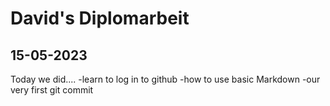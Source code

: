 # David's Diplomarbeit

## 15-05-2023

Today we did....
-learn to log in to github
-how to use basic Markdown
-our very first git commit
